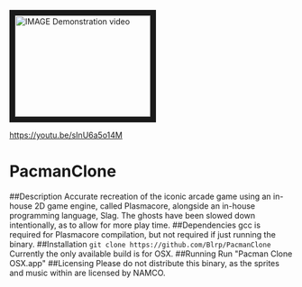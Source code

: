<a href="http://www.youtube.com/watch?feature=player_embedded&v=sInU6a5o14M
" target="_blank"><img src="http://img.youtube.com/vi/sInU6a5o14M/0.jpg" 
alt="IMAGE Demonstration video" width="240" height="180" border="10" /></a>

https://youtu.be/sInU6a5o14M
# PacmanClone
##Description
Accurate recreation of the iconic arcade game using an in-house 2D game engine, called Plasmacore, alongside an in-house programming language, Slag. The ghosts have been slowed down intentionally, as to allow for more play time.
##Dependencies
gcc is required for Plasmacore compilation, but not required if just running the binary.
##Installation
`git clone https://github.com/Blrp/PacmanClone`
Currently the only available build is for OSX.
##Running
Run "Pacman Clone OSX.app"
##Licensing
Please do not distribute this binary, as the sprites and music within are licensed by NAMCO.